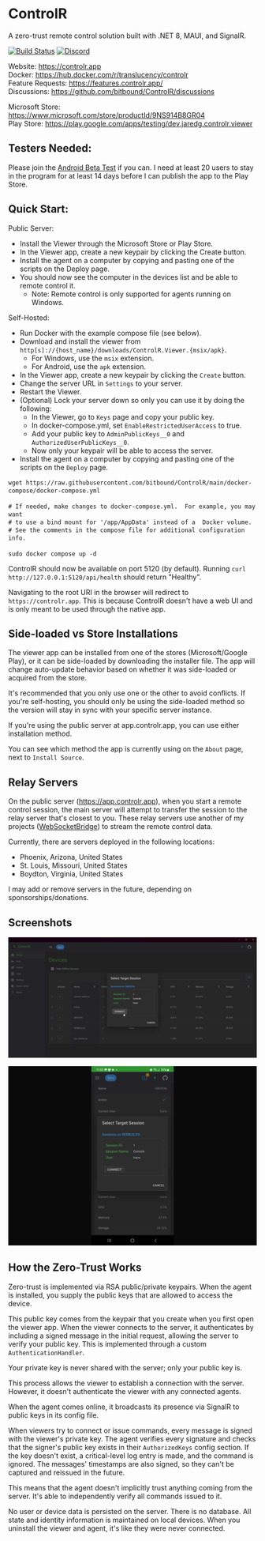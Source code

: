 # ControlR

A zero-trust remote control solution built with .NET 8, MAUI, and SignalR.

[![Build Status](https://dev.azure.com/translucency/ControlR/_apis/build/status%2FControlR?branchName=main)](https://dev.azure.com/translucency/ControlR/_build/latest?definitionId=35&branchName=main)
[![Discord](https://img.shields.io/discord/1245426111903699087?label=Discord&logo=discord&logoColor=white&color=7289DA)](https://discord.gg/JWJmMPc72H)

Website: https://controlr.app  
Docker: https://hub.docker.com/r/translucency/controlr  
Feature Requests: https://features.controlr.app/  
Discussions: https://github.com/bitbound/ControlR/discussions

Microsoft Store: https://www.microsoft.com/store/productId/9NS914B8GR04  
Play Store: https://play.google.com/apps/testing/dev.jaredg.controlr.viewer

## Testers Needed:

Please join the [Android Beta Test](https://play.google.com/apps/testing/dev.jaredg.controlr.viewer) if you can. I need at least 20 users to stay in the program for at least 14 days before I can publish the app to the Play Store.

## Quick Start:

Public Server:

- Install the Viewer through the Microsoft Store or Play Store.
- In the Viewer app, create a new keypair by clicking the Create button.
- Install the agent on a computer by copying and pasting one of the scripts on the Deploy page.
- You should now see the computer in the devices list and be able to remote control it.
  - Note: Remote control is only supported for agents running on Windows.

Self-Hosted:

- Run Docker with the example compose file (see below).
- Download and install the viewer from `http[s]://{host_name}/downloads/ControlR.Viewer.{msix/apk}`.
  - For Windows, use the `msix` extension.
  - For Android, use the `apk` extension.
- In the Viewer app, create a new keypair by clicking the `Create` button.
- Change the server URL in `Settings` to your server.
- Restart the Viewer.
- (Optional) Lock your server down so only you can use it by doing the following:
  - In the Viewer, go to `Keys` page and copy your public key.
  - In docker-compose.yml, set `EnableRestrictedUserAccess` to true.
  - Add your public key to `AdminPublicKeys__0` and `AuthorizedUserPublicKeys__0`.
  - Now only your keypair will be able to access the server.
- Install the agent on a computer by copying and pasting one of the scripts on the `Deploy` page.

```
wget https://raw.githubusercontent.com/bitbound/ControlR/main/docker-compose/docker-compose.yml

# If needed, make changes to docker-compose.yml.  For example, you may want
# to use a bind mount for '/app/AppData' instead of a  Docker volume.
# See the comments in the compose file for additional configuration info.

sudo docker compose up -d
```

ControlR should now be available on port 5120 (by default). Running `curl http://127.0.0.1:5120/api/health` should return "Healthy".

Navigating to the root URI in the browser will redirect to `https://controlr.app`. This is because ControlR doesn't have a web UI and is only meant to be used through the native app.

## Side-loaded vs Store Installations

The viewer app can be installed from one of the stores (Microsoft/Google Play), or it can be side-loaded by downloading the installer file. The app will change auto-update behavior based on whether it was side-loaded or acquired from the store.

It's recommended that you only use one or the other to avoid conflicts. If you're self-hosting, you should only be using the side-loaded method so the version will stay in sync with your specific server instance.

If you're using the public server at app.controlr.app, you can use either installation method.

You can see which method the app is currently using on the `About` page, next to `Install Source`.

## Relay Servers

On the public server (https://app.controlr.app), when you start a remote control session, the main server will attempt to transfer the session to the relay server that's closest to you. These relay servers use another of my projects ([WebSocketBridge](https://github.com/bitbound/WebSocketBridge)) to stream the remote control data.

Currently, there are servers deployed in the following locations:

- Phoenix, Arizona, United States
- St. Louis, Missouri, United States
- Boydton, Virginia, United States

I may add or remove servers in the future, depending on sponsorships/donations.

## Screenshots

![Windows Sessions on Desktop](.assets/screenshots/desktop_windows-sessions.png)

![Windows Sessions on Android](.assets/screenshots/mobile_windows-sessions.jpg)

## How the Zero-Trust Works

Zero-trust is implemented via RSA public/private keypairs. When the agent is installed, you supply the public keys that are allowed to access the device.

This public key comes from the keypair that you create when you first open the viewer app. When the viewer connects to the server, it authenticates by including a signed message in the initial request, allowing the server to verify your public key. This is implemented through a custom `AuthenticationHandler`.

Your private key is never shared with the server; only your public key is.

This process allows the viewer to establish a connection with the server. However, it doesn't authenticate the viewer with any connected agents.

When the agent comes online, it broadcasts its presence via SignalR to public keys in its config file.

When viewers try to connect or issue commands, every message is signed with the viewer's private key. The agent verifies every signature and checks that the signer's public key exists in their `AuthorizedKeys` config section. If the key doesn't exist, a critical-level log entry is made, and the command is ignored. The messages' timestamps are also signed, so they can't be captured and reissued in the future.

This means that the agent doesn't implicitly trust anything coming from the server. It's able to independently verify all commands issued to it.

No user or device data is persisted on the server. There is no database. All state and identity information is maintained on local devices. When you uninstall the viewer and agent, it's like they were never connected.
